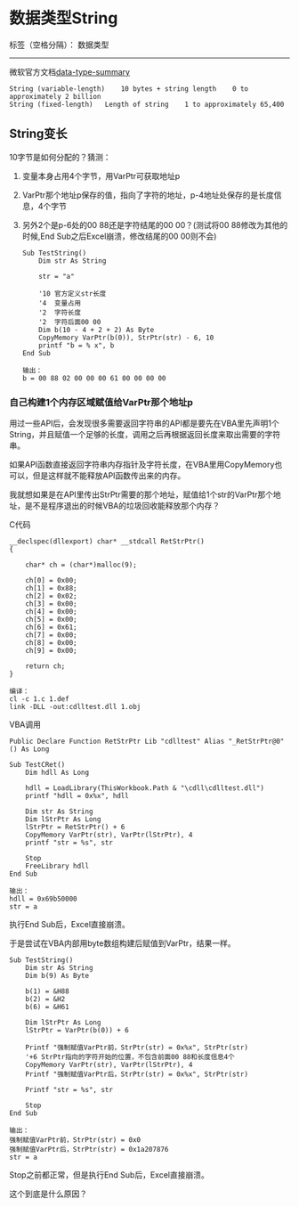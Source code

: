 ﻿# 数据类型String

标签（空格分隔）： 数据类型

---

微软官方文档[data-type-summary][1]
   
    String (variable-length)	10 bytes + string length	0 to approximately 2 billion
    String (fixed-length)	Length of string	1 to approximately 65,400

## String变长 ##

10字节是如何分配的？猜测：

 1. 变量本身占用4个字节，用VarPtr可获取地址p
 2. VarPtr那个地址p保存的值，指向了字符的地址，p-4地址处保存的是长度信息，4个字节
 3. 另外2个是p-6处的00 88还是字符结尾的00 00？(测试将00 88修改为其他的时候,End Sub之后Excel崩溃，修改结尾的00 00则不会)
 
        
        Sub TestString()
            Dim str As String
            
            str = "a"
            
            '10 官方定义str长度
            '4  变量占用
            '2  字符长度
            '2  字符后面00 00
            Dim b(10 - 4 + 2 + 2) As Byte
            CopyMemory VarPtr(b(0)), StrPtr(str) - 6, 10
            printf "b = % x", b
        End Sub
    
        输出：
        b = 00 88 02 00 00 00 61 00 00 00 00
    

### 自己构建1个内存区域赋值给VarPtr那个地址p ###
用过一些API后，会发现很多需要返回字符串的API都是要先在VBA里先声明1个String，并且赋值一个足够的长度，调用之后再根据返回长度来取出需要的字符串。

如果API函数直接返回字符串内存指针及字符长度，在VBA里用CopyMemory也可以，但是这样就不能释放API函数传出来的内存。

我就想如果是在API里传出StrPtr需要的那个地址，赋值给1个str的VarPtr那个地址，是不是程序退出的时候VBA的垃圾回收能释放那个内存？

C代码

    __declspec(dllexport) char* __stdcall RetStrPtr()
    {
    	
    	char* ch = (char*)malloc(9);
    
    	ch[0] = 0x00;
    	ch[1] = 0x88;
    	ch[2] = 0x02;
    	ch[3] = 0x00;
    	ch[4] = 0x00;
    	ch[5] = 0x00;
    	ch[6] = 0x61;
    	ch[7] = 0x00;
    	ch[8] = 0x00;
    	ch[9] = 0x00;
    	
    	return ch;
    }
    
    编译：
    cl -c 1.c 1.def
    link -DLL -out:cdlltest.dll 1.obj

VBA调用

    Public Declare Function RetStrPtr Lib "cdlltest" Alias "_RetStrPtr@0" () As Long

    Sub TestCRet()
        Dim hdll As Long
        
        hdll = LoadLibrary(ThisWorkbook.Path & "\cdll\cdlltest.dll")
        printf "hdll = 0x%x", hdll
        
        Dim str As String
        Dim lStrPtr As Long
        lStrPtr = RetStrPtr() + 6
        CopyMemory VarPtr(str), VarPtr(lStrPtr), 4
        printf "str = %s", str
        
        Stop
        FreeLibrary hdll
    End Sub
    
    输出：
    hdll = 0x69b50000
    str = a
    
执行End Sub后，Excel直接崩溃。

于是尝试在VBA内部用byte数组构建后赋值到VarPtr，结果一样。
    
    Sub TestString()
        Dim str As String
        Dim b(9) As Byte
        
        b(1) = &H88
        b(2) = &H2
        b(6) = &H61
        
        Dim lStrPtr As Long
        lStrPtr = VarPtr(b(0)) + 6
        
        Printf "强制赋值VarPtr前，StrPtr(str) = 0x%x", StrPtr(str)
        '+6 StrPtr指向的字符开始的位置，不包含前面00 88和长度信息4个
        CopyMemory VarPtr(str), VarPtr(lStrPtr), 4
        Printf "强制赋值VarPtr后，StrPtr(str) = 0x%x", StrPtr(str)
        
        Printf "str = %s", str
        
        Stop
    End Sub

    输出：
    强制赋值VarPtr前，StrPtr(str) = 0x0
    强制赋值VarPtr后，StrPtr(str) = 0x1a207876
    str = a

Stop之前都正常，但是执行End Sub后，Excel直接崩溃。

这个到底是什么原因？


  [1]: https://docs.microsoft.com/en-us/office/vba/language/reference/user-interface-help/data-type-summary